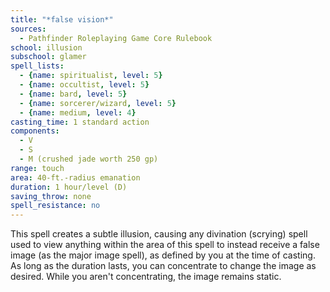 ```yaml
---
title: "*false vision*"
sources:
  - Pathfinder Roleplaying Game Core Rulebook
school: illusion
subschool: glamer
spell_lists:
  - {name: spiritualist, level: 5}
  - {name: occultist, level: 5}
  - {name: bard, level: 5}
  - {name: sorcerer/wizard, level: 5}
  - {name: medium, level: 4}
casting_time: 1 standard action
components:
  - V
  - S
  - M (crushed jade worth 250 gp)
range: touch
area: 40-ft.-radius emanation
duration: 1 hour/level (D)
saving_throw: none
spell_resistance: no
---
```


This spell creates a subtle illusion, causing any divination (scrying) spell used to view anything within the area of this spell to instead receive a false image (as the major image spell), as defined by you at the time of casting. As long as the duration lasts, you can concentrate to change the image as desired. While you aren't concentrating, the image remains static.

